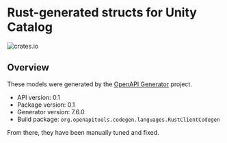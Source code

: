 # Rust-generated structs for Unity Catalog

![crates.io](https://img.shields.io/crates/v/unitycatalog-sys.svg)

## Overview

These models were generated by the [OpenAPI Generator](https://openapi-generator.tech) project.

- API version: 0.1
- Package version: 0.1
- Generator version: 7.6.0
- Build package: `org.openapitools.codegen.languages.RustClientCodegen`

From there, they have been manually tuned and fixed.